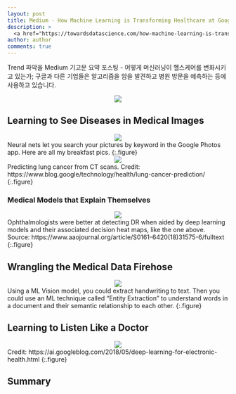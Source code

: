 ```yaml
---
layout: post
title: Medium - How Machine Learning is Transforming Healthcare at Google and Beyond
description: >
  <a href="https://towardsdatascience.com/how-machine-learning-is-transforming-healthcare-at-google-and-beyond-d4f664b7e27c">원문 - Dale Markowitz</a>
author: author
comments: true
---
```

Trend 파악을 Medium 기고문 요약 포스팅 - 어떻게 머신러닝이 헬스케어를 변화시키고 있는가; 구글과 다른 기업들은 알고리즘을 암을 발견하고 병원 방문을 예측하는 등에 사용하고 있습니다.

<center>
<img src="https://miro.medium.com/max/1448/1*6hqSC0qQLAPqWE76W8ZDeQ.png"/>
</center>

## Learning to See Diseases in Medical Images
<center>
<img src="https://miro.medium.com/max/1448/1*6hqSC0qQLAPqWE76W8ZDeQ.png"/>
</center>
Neural nets let you search your pictures by keyword in the Google Photos app. Here are all my breakfast pics.
{:.figure}

<center>
<img src="https://miro.medium.com/max/2360/1*x0UlRzW3S0rZqQk3l3oH-w.png"/>
</center>
Predicting lung cancer from CT scans. Credit: https://www.blog.google/technology/health/lung-cancer-prediction/
{:.figure}

### Medical Models that Explain Themselves
<center>
<img src="https://miro.medium.com/max/1556/0*jv0dCEX6wCalYOOH.jpg"/>
</center>
Ophthalmologists were better at detecting DR when aided by deep learning models and their associated decision heat maps, like the one above. Source: https://www.aaojournal.org/article/S0161-6420(18)31575-6/fulltext
{:.figure}

## Wrangling the Medical Data Firehose
<center>
<img src="https://miro.medium.com/max/2576/1*0vWFZc0sVzZ6s0wkCDU2Jw.png"/>
</center>
Using a ML Vision model, you could extract handwriting to text. Then you could use an ML technique called “Entity Extraction” to understand words in a document and their semantic relationship to each other.
{:.figure}

## Learning to Listen Like a Doctor
<center>
<img src="https://miro.medium.com/max/3200/0*oQ2_hUeh_2CiMPVj"/>
</center>
Credit: https://ai.googleblog.com/2018/05/deep-learning-for-electronic-health.html
{:.figure}

## Summary
